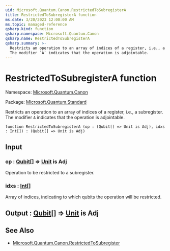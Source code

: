 ```yaml
---
uid: Microsoft.Quantum.Canon.RestrictedToSubregisterA
title: RestrictedToSubregisterA function
ms.date: 3/20/2023 12:00:00 AM
ms.topic: managed-reference
qsharp.kind: function
qsharp.namespace: Microsoft.Quantum.Canon
qsharp.name: RestrictedToSubregisterA
qsharp.summary: >-
  Restricts an operation to an array of indices of a register, i.e., a subregister.
  The modifier `A` indicates that the operation is adjointable.
---
```


# RestrictedToSubregisterA function

Namespace: [Microsoft.Quantum.Canon](xref:Microsoft.Quantum.Canon)

Package: [Microsoft.Quantum.Standard](https://nuget.org/packages/Microsoft.Quantum.Standard)


Restricts an operation to an array of indices of a register, i.e., a subregister.The modifier `A` indicates that the operation is adjointable.

```qsharp
function RestrictedToSubregisterA (op : (Qubit[] => Unit is Adj), idxs : Int[]) : (Qubit[] => Unit is Adj)
```


## Input

### op : [Qubit](xref:microsoft.quantum.qsharp.valueliterals#qubit-literals)[] => [Unit](xref:microsoft.quantum.qsharp.valueliterals#unit-literal)  is Adj

Operation to be restricted to a subregister.


### idxs : [Int](xref:microsoft.quantum.qsharp.valueliterals#int-literals)[]

Array of indices, indicating to which qubits the operation will be restricted.



## Output : [Qubit](xref:microsoft.quantum.qsharp.valueliterals#qubit-literals)[] => [Unit](xref:microsoft.quantum.qsharp.valueliterals#unit-literal)  is Adj



## See Also

- [Microsoft.Quantum.Canon.RestrictedToSubregister](xref:Microsoft.Quantum.Canon.RestrictedToSubregister)